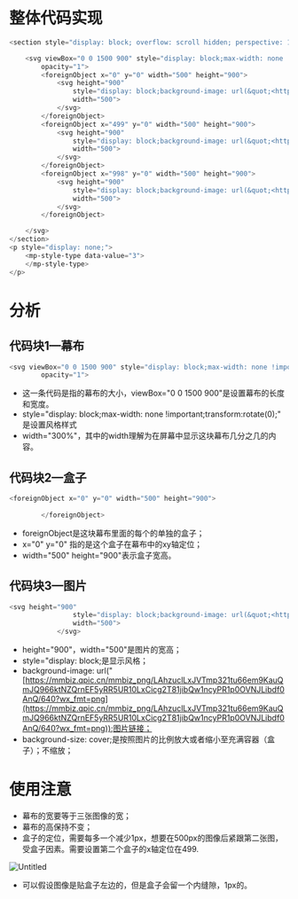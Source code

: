 # 整体代码实现

```powershell
<section style="display: block; overflow: scroll hidden; perspective: 1px;" data-mpa-powered-by="yiban.io">

    <svg viewBox="0 0 1500 900" style="display: block;max-width: none !important;transform:rotate(0);" width="300%"
        opacity="1">
        <foreignObject x="0" y="0" width="500" height="900">
            <svg height="900"
                style="display: block;background-image: url(&quot;<https://mmbiz.qpic.cn/mmbiz_png/LAhzuclLxJVTmp321tu66em9KauQmJQ966ktNZQrnEF5yRR5UR10LxCicg2T81jibQw1ncyPR1p0OVNJLibdf0AnQ/640?wx_fmt=png>);background-size: cover;"
                width="500">
            </svg>
        </foreignObject>
        <foreignObject x="499" y="0" width="500" height="900">
            <svg height="900"
                style="display: block;background-image: url(&quot;<https://mmbiz.qpic.cn/mmbiz_png/LAhzuclLxJUseb8VCyUkiaOSXFAP94OgibGHr1uwc5LsASDGrelvb3Rf9xvcPFMTqmpHVxNpkYcefibmZtwlEUAuQ/640?wx_fmt=png>);background-size: cover;"
                width="500">
            </svg>
        </foreignObject>
        <foreignObject x="998" y="0" width="500" height="900">
            <svg height="900"
                style="display: block;background-image: url(&quot;<https://mmbiz.qpic.cn/mmbiz_png/LAhzuclLxJUseb8VCyUkiaOSXFAP94OgibGHr1uwc5LsASDGrelvb3Rf9xvcPFMTqmpHVxNpkYcefibmZtwlEUAuQ/640?wx_fmt=png>);background-size: cover;"
                width="500">
            </svg>
        </foreignObject>

    </svg>
</section>
<p style="display: none;">
    <mp-style-type data-value="3">
    </mp-style-type>
</p>
```

# 分析

## 代码块1—幕布

```powershell
<svg viewBox="0 0 1500 900" style="display: block;max-width: none !important;transform:rotate(0);" width="300%"
        opacity="1">
```

-   这一条代码是指的幕布的大小，viewBox="0 0 1500 900"是设置幕布的长度和宽度。
-   style="display: block;max-width: none !important;transform:rotate(0);" 是设置风格样式
-   width="300%"，其中的width理解为在屏幕中显示这块幕布几分之几的内容。

## 代码块2—盒子

```powershell
<foreignObject x="0" y="0" width="500" height="900">
           
        </foreignObject>
```

-   foreignObject是这块幕布里面的每个的单独的盒子；
-   x="0" y="0" 指的是这个盒子在幕布中的xy轴定位；
-   width="500" height="900"表示盒子宽高。

## 代码块3—图片

```powershell
<svg height="900"
                style="display: block;background-image: url(&quot;<https://mmbiz.qpic.cn/mmbiz_png/LAhzuclLxJVTmp321tu66em9KauQmJQ966ktNZQrnEF5yRR5UR10LxCicg2T81jibQw1ncyPR1p0OVNJLibdf0AnQ/640?wx_fmt=png>);background-size: cover;"
                width="500">
            </svg>
```

-   height="900"，width="500"是图片的宽高；
-   style="display: block;是显示风格；
-   background-image: url("[https://mmbiz.qpic.cn/mmbiz_png/LAhzuclLxJVTmp321tu66em9KauQmJQ966ktNZQrnEF5yRR5UR10LxCicg2T81jibQw1ncyPR1p0OVNJLibdf0AnQ/640?wx_fmt=png](https://mmbiz.qpic.cn/mmbiz_png/LAhzuclLxJVTmp321tu66em9KauQmJQ966ktNZQrnEF5yRR5UR10LxCicg2T81jibQw1ncyPR1p0OVNJLibdf0AnQ/640?wx_fmt=png));图片链接；
-   background-size: cover;是按照图片的比例放大或者缩小至充满容器（盒子）；不缩放；

# 使用注意

-   幕布的宽要等于三张图像的宽；
-   幕布的高保持不变；
-   盒子的定位，需要每多一个减少1px，想要在500px的图像后紧跟第二张图，受盒子因素。需要设置第二个盒子的x轴定位在499.

![Untitled](https://s3-us-west-2.amazonaws.com/secure.notion-static.com/164c1add-4b51-4ec5-aab9-aef437f6d53f/Untitled.png)

-   可以假设图像是贴盒子左边的，但是盒子会留一个内缝隙，1px的。